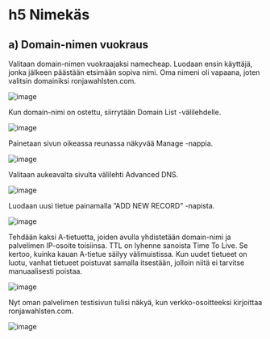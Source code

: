 # h5 Nimekäs
## a) Domain-nimen vuokraus
Valitaan domain-nimen vuokraajaksi namecheap. Luodaan ensin käyttäjä, jonka jälkeen päästään etsimään sopiva nimi. Oma nimeni oli vapaana, joten valitsin domainiksi ronjawahlsten.com.

![image](https://github.com/user-attachments/assets/4518c96f-202d-49ae-acc9-3e110e0459d7)


Kun domain-nimi on ostettu, siirrytään Domain List -välilehdelle.

![image](https://github.com/user-attachments/assets/a0811968-da4f-4f89-aad8-117435ba513f)

Painetaan sivun oikeassa reunassa näkyvää Manage -nappia.

![image](https://github.com/user-attachments/assets/3f63b758-5c93-41d4-a7c0-80ad65229e5f)

Valitaan aukeavalta sivulta välilehti Advanced DNS.

![image](https://github.com/user-attachments/assets/62e3a9d4-bde9-4f2a-9cbc-8c16b83809e5)

Luodaan uusi tietue painamalla ”ADD NEW RECORD” -napista.

![image](https://github.com/user-attachments/assets/42666258-8240-41db-9fb3-72cced7d4f79)

Tehdään kaksi A-tietuetta, joiden avulla yhdistetään domain-nimi ja palvelimen IP-osoite toisiinsa. TTL on lyhenne sanoista Time To Live. Se kertoo, kuinka kauan A-tietue säilyy välimuistissa. Kun uudet tietueet on luotu, vanhat tietueet poistuvat samalla itsestään, jolloin niitä ei tarvitse manuaalisesti poistaa.

![image](https://github.com/user-attachments/assets/0c1c8221-9f7d-4590-ab97-a4c9f016b620)

Nyt oman palvelimen testisivun tulisi näkyä, kun verkko-osoitteeksi kirjoittaa ronjawahlsten.com.

![image](https://github.com/user-attachments/assets/924a5442-7cda-4aa1-a37f-2d7422b2ba84)


